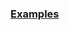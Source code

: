 
### [Examples](https://github.com/Mircea-MMXXI/azapy/blob/main/scripts/analyzers/KellyEngine_examples.py)

```
